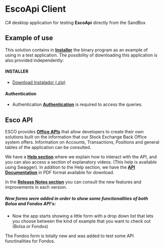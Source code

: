 # EscoApi Client

C# desktop application for testing **EscoApi** directly from the SandBox

## Example of use

This solution contains in [**Installer**](Installer/) the binary program as an example of using in a test application.
The possibility of downloading this application is also provided independently:

#### INSTALLER

- [Download Instalador (.zip)](Installer/Esco.API.Client.zip)

#### Authentication

- Authentication [**Authentication**](https://api.sistemasesco.com/swagger-ui/Help.html) is required to access the queries.


## Esco API 

ESCO provides [**Office APIs**](https://api.sistemasesco.com/swagger/index.html) that allow developers to create their own solutions built on the information that our Stock Exchange Back Office system offers. Information on Accounts, Transactions, Positions and general tables of the application can be consulted.

We have a [**Help section**](https://api.sistemasesco.com/swagger-ui/Help.html) where we explain how to interact with the API, and you can also access a section of explanatory videos. (This help is available using Swagger). 
In addition to the Help section, we have the [**API Documentation**](https://api.sistemasesco.com/swagger-ui/documentos/Instructivo_Esco_Api_VisualBolsa_v4.pdf) in PDF format available for download.

In the [**Release Notes section**](https://api.sistemasesco.com/swagger-ui/releaseNotesEscoAPIVB.html) you can consult the new features and improvements in each version.


##### New forms were added in order to show some functionalities of both Bolsa and Fondos API's:
- Now the app starts showing a little form with a drop down list that lets you choose between the kind of example that you want to check out (Bolsa or Fondos)

The Fondos form is totally new and was added to test some API functinalities for Fondos.